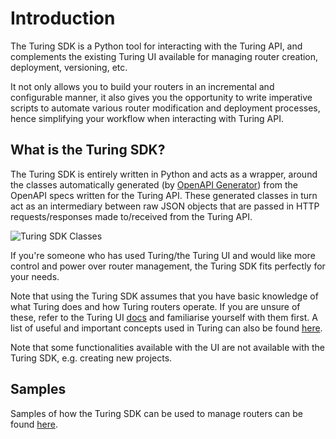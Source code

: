 # Introduction
The Turing SDK is a Python tool for interacting with the Turing API, and complements the existing Turing UI available 
for managing router creation, deployment, versioning, etc.

It not only allows you to build your routers in an incremental and configurable manner, it 
also gives you the opportunity to write imperative scripts to automate various router modification and deployment 
processes, hence simplifying your workflow when interacting with Turing API.

## What is the Turing SDK?
The Turing SDK is entirely written in Python and acts as a wrapper, around the classes automatically generated (by 
[OpenAPI Generator](https://github.com/OpenAPITools/openapi-generator)) from the OpenAPI specs written for the Turing 
API. These generated classes in turn act as an intermediary between raw JSON objects that are passed in HTTP 
requests/responses made to/received from the Turing API.

![Turing SDK Classes](https://github.com/gojek/turing/blob/main/sdk/docs/assets/turing-sdk-classes.png?raw=true)

If you're someone who has used Turing/the Turing UI and would like more control and power over router 
management, the Turing SDK fits perfectly for your needs.

Note that using the Turing SDK assumes that you have basic knowledge of what Turing does and how Turing routers 
operate. If you are unsure of these, refer to the Turing UI [docs](https://github.com/gojek/turing/tree/main/docs/how-to) and 
familiarise yourself with them first. A list of useful and important concepts used in Turing can also be found 
[here](https://github.com/gojek/turing/blob/main/docs/concepts.md). 

Note that some functionalities available with the UI are not available with the Turing SDK, e.g. creating new projects.

## Samples
Samples of how the Turing SDK can be used to manage routers can be found 
[here](https://github.com/gojek/turing/tree/main/sdk/samples).